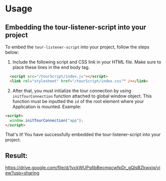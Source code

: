# Usage

## Embedding the tour-listener-script into your project

To embed the `tour-listener-script` into your project, follow the steps below:

1. Include the following script and CSS link in your HTML file. Make sure to place these lines in the end body tag.

```html
  <script src="/tourScript/index.js"></script>
  <link rel="stylesheet" href="/tourScript/index.css"" /></link>
```

2. After that, you must initialize the tour connection by using `initTourConnection` function attached to global window object. This function must be inputted the `id` of the root element where your Application is mounted.
   Example:

```html
<script>
  window.initTourConnection("app");
</script>
```

That's it! You have successfully embedded the tour-listener-script into your project.

## Result:

https://drive.google.com/file/d/1vckWUPs6bBecmpcwfpDr_gQlsBZkwxiq/view?usp=sharing
